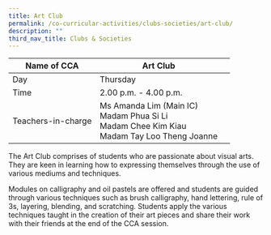 ```yaml
---
title: Art Club
permalink: /co-curricular-activities/clubs-societies/art-club/
description: ""
third_nav_title: Clubs & Societies
---
```

|Name of CCA|Art Club|  |
| -------- | ------- | --------------- |
|Day | Thursday | 
| Time |2.00 p.m. - 4.00 p.m. 
|Teachers-in-charge |Ms Amanda Lim (Main IC)<br>Madam Phua Si Li <br> Madam Chee Kim Kiau <br>Madam Tay Loo Theng Joanne

<p style="box-sizing: inherit; font-size: 1em;">The Art Club comprises of students who are passionate about visual arts. They are keen in learning how to expressing themselves through the use of various mediums and techniques.</p><p style="box-sizing: inherit; font-size: 1em;">Modules on calligraphy and oil pastels are offered and students are guided through various techniques such as brush calligraphy, hand lettering, rule of 3s, layering, blending, and scratching. Students apply the various techniques taught in the creation of their art pieces and share their work with their friends at the end of the CCA session. </p>